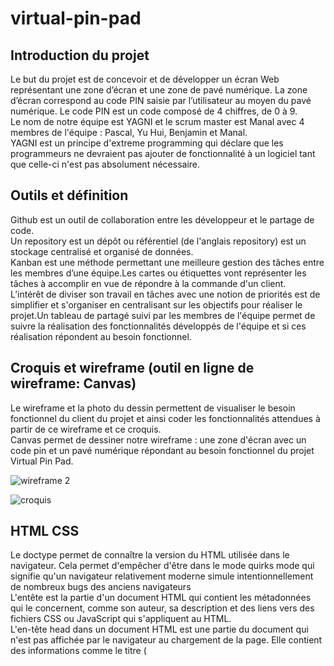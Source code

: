 # virtual-pin-pad
## Introduction du projet
Le but du projet est de concevoir et de développer un écran Web représentant une zone d’écran et une zone de pavé numérique. La zone d’écran correspond au code PIN saisie par l’utilisateur au moyen du pavé numérique. Le code PIN est un code composé de 4 chiffres, de 0 à 9.</br>
Le nom de notre équipe est YAGNI et le scrum master est Manal avec 4 membres de l'équipe : Pascal, Yu Hui, Benjamin et Manal.</br>
YAGNI est un principe d'extreme programming qui déclare que les programmeurs ne devraient pas ajouter de fonctionnalité à un logiciel tant que celle-ci n'est pas absolument nécessaire.</br>

## Outils et définition
Github est un outil de collaboration entre les développeur et le partage de code.</br>
Un repository est un  dépôt ou référentiel (de l'anglais repository) est un stockage centralisé et organisé de données.</br>
Kanban est une méthode  permettant une meilleure gestion des tâches entre les membres d’une équipe.Les cartes ou étiquettes vont représenter les tâches à accomplir en vue de répondre à la commande d'un client.</br>
L’intérêt de diviser son travail en tâches avec une notion de priorités est de simplifier et s'organiser en centralisant sur les objectifs pour réaliser le projet.Un tableau de partagé suivi par les membres de l'équipe permet de suivre la réalisation des fonctionnalités développés de l'équipe et si ces réalisation répondent au besoin fonctionnel.</br>


## Croquis et wireframe (outil en ligne de wireframe: Canvas)
Le wireframe et la photo du dessin permettent de visualiser le besoin fonctionnel du client du projet et ainsi coder les fonctionnalités attendues à partir de ce wireframe et ce croquis.</br>
Canvas permet de dessiner notre wireframe : une zone d'écran avec un code pin et un pavé numérique répondant au besoin fonctionnel du projet Virtual Pin Pad.
</br>


![wireframe 2](https://user-images.githubusercontent.com/81921513/142263350-4851f229-1b29-4e35-a456-6971f64be9ef.GIF)



![croquis](https://user-images.githubusercontent.com/81921513/142000590-760812f6-5950-4643-89c2-e8ddad6e8953.jpg)

## HTML CSS
Le doctype permet de connaître la version du HTML utilisée dans le navigateur. Cela permet d'empêcher d'être dans le mode quirks mode qui signifie  qu'un navigateur relativement moderne simule intentionnellement de nombreux bugs des anciens navigateurs</br>
L'entête est la partie d'un document HTML qui contient les métadonnées qui le concernent, comme son auteur, sa description et des liens vers des fichiers CSS ou JavaScript qui s'appliquent au HTML.</br>
L'en-tête head dans un document HTML est une partie du document qui n'est pas affichée par le navigateur au chargement de la page. Elle contient des informations comme le titre (<title>) de la page, des liens aux CSS.</br>
Le viewport du navigateur est la zone de la fenêtre dans laquelle le contenu web peut être vu;</br>
Il est nécessaire d'avoir les styles dans un fichier à part pour séparer le html (le contenu du site web) et le css (la mise en forme du site web).</br>
Le modèle de boîtes en CSS permet de gèrer la mise en page en CSS ainsi que le positionnement des  contenus d'une page HTML.</br>
Un sélecteur est une expression qui indique au navigateur à quelle entité HTML s'applique la règle CSS correspondante.</br>
Les propriétés permettent de connaître quel style va être appliquer d'un élément html (color:green (la couleur sera verte)).</br>
Liens utilisés : </br>
https://developer.mozilla.org/fr/docs/Learn/HTML/Introduction_to_HTML (HTML) </br> 
https://developer.mozilla.org/fr/docs/Web/HTML/Viewport_meta_tag (meta viewport) </br> 
https://developer.mozilla.org/fr/docs/Learn/CSS/Building_blocks/The_box_model (modèle de box de CSS) </br> 
https://developer.mozilla.org/fr/docs/Learn/CSS/First_steps/Getting_started (fichier CSS) </br> 
https://developer.mozilla.org/fr/docs/Web/HTML/Element (balises HTML) </br> 
                 
